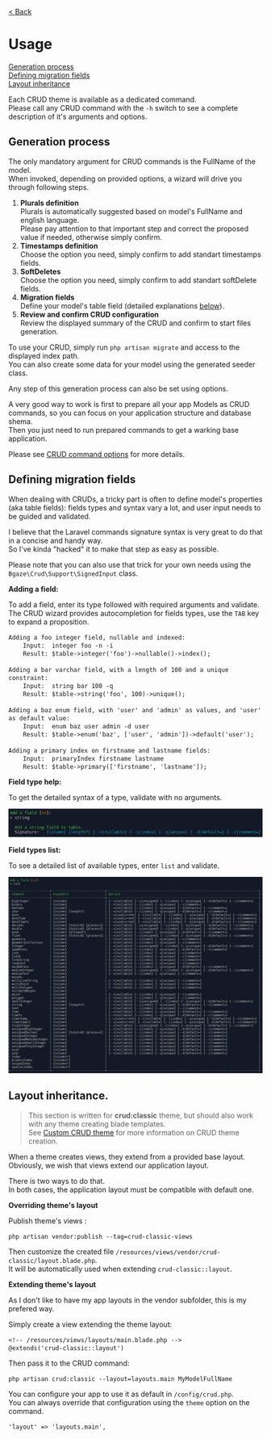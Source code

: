 [< Back](../README.md#table-of-content)

# Usage

[Generation process](#generation-process)  
[Defining migration fields](#defining-migration-fields)  
[Layout inheritance](#layout-inheritance)

Each CRUD theme is available as a dedicated command.  
Please call any CRUD command with the `-h` switch to see a complete description of it's arguments and options.

## Generation process

The only mandatory argument for CRUD commands is the FullName of the model.  
When invoked, depending on provided options, a wizard will drive you through following steps.

1. **Plurals definition**  
Plurals is automatically suggested based on model's FullName and english language.  
Please pay attention to that important step and correct the proposed value if needed, otherwise simply confirm.
2. **Timestamps definition**  
Choose the option you need, simply confirm to add standart timestamps fields.
3. **SoftDeletes**  
Choose the option you need, simply confirm to add standart softDelete fields.
4. **Migration fields**  
Define your model's table field (detailed explanations [below](#defining-migration-fields)).
5. **Review and confirm CRUD configuration**  
Review the displayed summary of the CRUD and confirm to start files generation.  

To use your CRUD, simply run `php artisan migrate` and access to the displayed index path.  
You can also create some data for your model using the generated seeder class.

Any step of this generation process can also be set using options.

A very good way to work is first to prepare all your app Models as CRUD commands, so you can focus on your application structure and database shema.  
Then you just need to run prepared commands to get a warking base application.

Please see [CRUD command options](crud-options.md) for more details.

## Defining migration fields

When dealing with CRUDs, a tricky part is often to define model's properties (aka table fields):
fields types and syntax vary a lot, and user input needs to be guided and validated. 

I believe that the Laravel commands signature syntax is very great to do that in a concise and handy way.  
So I've kinda "hacked" it to make that step as easy as possible.

Please note that you can also use that trick for your own needs using the `Bgaze\Crud\Support\SignedInput` class.

**Adding a field:**

To add a field, enter its type followed with required arguments and validate.  
The CRUD wizard provides autocompletion for fields types, use the `TAB` key to expand a proposition.

```
Adding a foo integer field, nullable and indexed:
    Input:  integer foo -n -i
    Result: $table->integer('foo')->nullable()->index();

Adding a bar varchar field, with a length of 100 and a unique constraint:
    Input:  string bar 100 -q
    Result: $table->string('foo', 100)->unique();

Adding a baz enum field, with 'user' and 'admin' as values, and 'user' as default value:
    Input:  enum baz user admin -d user
    Result: $table->enum('baz', ['user', 'admin'])->default('user');

Adding a primary index on firstname and lastname fields:
    Input:  primaryIndex firstname lastname
    Result: $table->primary(['firstname', 'lastname']);
```

**Field type help:**

To get the detailed syntax of a type, validate with no arguments.

![Field type help](assets/signed-input-help.png)

**Field types list:**

To see a detailed list of available types, enter `list` and validate.

![Field types list](assets/signed-input-list.png)

## Layout inheritance.

> This section is written for **crud:classic** theme, but should also work with any theme creating blade templates.  
> See [Custom CRUD theme](custom-theme.md) for more information on CRUD theme creation.

When a theme creates views, they extend from a provided base layout.  
Obviously, we wish that views extend our application layout.

There is two ways to do that.  
In both cases, the application layout must be compatible with default one.

**Overriding theme's layout**

Publish theme's views :

```
php artisan vendor:publish --tag=crud-classic-views
```

Then customize the created file `/resources/views/vendor/crud-classic/layout.blade.php`.  
It will be automatically used when extending `crud-classic::layout`.

**Extending theme's layout**

As I don't like to have my app layouts in the vendor subfolder, this is my prefered way.

Simply create a view extending the theme layout:

```
<!-- /resources/views/layouts/main.blade.php -->
@extends('crud-classic::layout')
```

Then pass it to the CRUD command:

```
php artisan crud:classic --layout=layouts.main MyModelFullName
```

You can configure your app to use it as default in `/config/crud.php`.  
You can always override that configuration using the `theme` option on the command.

```
'layout' => 'layouts.main',
```

